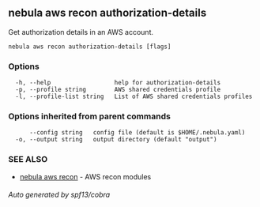 ## nebula aws recon authorization-details

Get authorization details in an AWS account.

```
nebula aws recon authorization-details [flags]
```

### Options

```
  -h, --help                  help for authorization-details
  -p, --profile string        AWS shared credentials profile
  -l, --profile-list string   List of AWS shared credentials profiles
```

### Options inherited from parent commands

```
      --config string   config file (default is $HOME/.nebula.yaml)
  -o, --output string   output directory (default "output")
```

### SEE ALSO

* [nebula aws recon](nebula_aws_recon.md)	 - AWS recon modules

###### Auto generated by spf13/cobra

